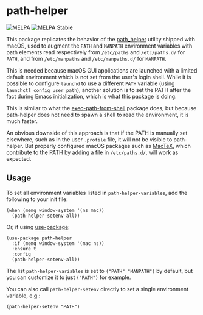 # path-helper

[![MELPA](https://melpa.org/packages/path-helper-badge.svg)](https://melpa.org/#/path-helper)
[![MELPA Stable](https://stable.melpa.org/packages/path-helper-badge.svg)](https://stable.melpa.org/#/path-helper)

This package replicates the behavior of the
[path_helper](https://opensource.apple.com/source/shell_cmds/shell_cmds-203/path_helper/)
utility shipped with macOS, used to augment the `PATH` and `MANPATH` environment
variables with path elements read respectively from `/etc/paths` and
`/etc/paths.d/` for `PATH`, and from `/etc/manpaths` and `/etc/manpaths.d/` for
`MANPATH`.

This is needed because macOS GUI applications are launched with a limited
default environment which is not set from the user's login shell. While it is
possible to configure `launchd` to use a different `PATH` variable (using
`launchctl config user path`), another solution is to set the PATH after the
fact during Emacs initialization, which is what this package is doing.

This is similar to what the
[exec-path-from-shell](https://github.com/purcell/exec-path-from-shell) package
does, but because path-helper does not need to spawn a shell to read the
environment, it is much faster.

An obvious downside of this approach is that if the PATH is manually set
elsewhere, such as in the user `.profile` file, it will not be visible to
path-helper. But properly configured macOS packages such as
[MacTeX](http://www.tug.org/mactex/), which contribute to the PATH by adding
a file in `/etc/paths.d/`, will work as expected.

## Usage

To set all environment variables listed in `path-helper-variables`, add the
following to your init file:

    (when (memq window-system '(ns mac))
      (path-helper-setenv-all))

Or, if using [use-package](https://github.com/jwiegley/use-package):

    (use-package path-helper
      :if (memq window-system '(mac ns))
      :ensure t
      :config
      (path-helper-setenv-all))

The list `path-helper-variables` is set to `("PATH" "MANPATH")` by default, but
you can customize it to just `("PATH")` for example.

You can also call `path-helper-setenv` directly to set a single environment
variable, e.g.:

    (path-helper-setenv "PATH")

